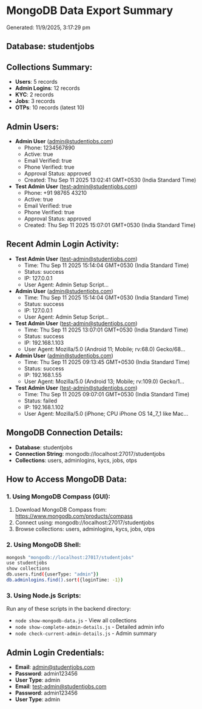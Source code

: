 
# MongoDB Data Export Summary
Generated: 11/9/2025, 3:17:29 pm

## Database: studentjobs

## Collections Summary:
- **Users**: 5 records
- **Admin Logins**: 12 records  
- **KYC**: 2 records
- **Jobs**: 3 records
- **OTPs**: 10 records (latest 10)

## Admin Users:

- **Admin User** (admin@studentjobs.com)
  - Phone: 1234567890
  - Active: true
  - Email Verified: true
  - Phone Verified: true
  - Approval Status: approved
  - Created: Thu Sep 11 2025 13:02:41 GMT+0530 (India Standard Time)
- **Test Admin User** (test-admin@studentjobs.com)
  - Phone: +91 98765 43210
  - Active: true
  - Email Verified: true
  - Phone Verified: true
  - Approval Status: approved
  - Created: Thu Sep 11 2025 15:07:01 GMT+0530 (India Standard Time)

## Recent Admin Login Activity:

- **Test Admin User** (test-admin@studentjobs.com)
  - Time: Thu Sep 11 2025 15:14:04 GMT+0530 (India Standard Time)
  - Status: success
  - IP: 127.0.0.1
  - User Agent: Admin Setup Script...
- **Admin User** (admin@studentjobs.com)
  - Time: Thu Sep 11 2025 15:14:04 GMT+0530 (India Standard Time)
  - Status: success
  - IP: 127.0.0.1
  - User Agent: Admin Setup Script...
- **Test Admin User** (test-admin@studentjobs.com)
  - Time: Thu Sep 11 2025 13:07:01 GMT+0530 (India Standard Time)
  - Status: success
  - IP: 192.168.1.103
  - User Agent: Mozilla/5.0 (Android 11; Mobile; rv:68.0) Gecko/68...
- **Admin User** (admin@studentjobs.com)
  - Time: Thu Sep 11 2025 09:13:45 GMT+0530 (India Standard Time)
  - Status: success
  - IP: 192.168.1.55
  - User Agent: Mozilla/5.0 (Android 13; Mobile; rv:109.0) Gecko/1...
- **Test Admin User** (test-admin@studentjobs.com)
  - Time: Thu Sep 11 2025 09:07:01 GMT+0530 (India Standard Time)
  - Status: failed
  - IP: 192.168.1.102
  - User Agent: Mozilla/5.0 (iPhone; CPU iPhone OS 14_7_1 like Mac...

## MongoDB Connection Details:
- **Database**: studentjobs
- **Connection String**: mongodb://localhost:27017/studentjobs
- **Collections**: users, adminlogins, kycs, jobs, otps

## How to Access MongoDB Data:

### 1. Using MongoDB Compass (GUI):
1. Download MongoDB Compass from: https://www.mongodb.com/products/compass
2. Connect using: mongodb://localhost:27017/studentjobs
3. Browse collections: users, adminlogins, kycs, jobs, otps

### 2. Using MongoDB Shell:
```bash
mongosh "mongodb://localhost:27017/studentjobs"
use studentjobs
show collections
db.users.find({userType: "admin"})
db.adminlogins.find().sort({loginTime: -1})
```

### 3. Using Node.js Scripts:
Run any of these scripts in the backend directory:
- `node show-mongodb-data.js` - View all collections
- `node show-complete-admin-details.js` - Detailed admin info
- `node check-current-admin-details.js` - Admin summary

## Admin Login Credentials:

- **Email**: admin@studentjobs.com
- **Password**: admin123456
- **User Type**: admin
- **Email**: test-admin@studentjobs.com
- **Password**: admin123456
- **User Type**: admin
